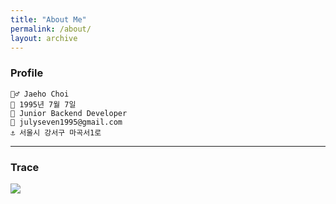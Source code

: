 ```yaml
---
title: "About Me"
permalink: /about/
layout: archive
---
```


### Profile
    🙍‍♂️ Jaeho Choi
    🎂 1995년 7월 7일
    💼 Junior Backend Developer
    📧 julyseven1995@gmail.com
    ⚓ 서울시 강서구 마곡서1로

---
### Trace
![](../assets/images/developer_line.png)